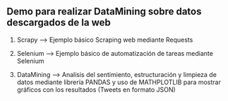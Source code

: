## Demo para realizar DataMining sobre datos descargados de la web

1. Scrapy --> Ejemplo básico Scraping web mediante Requests

2. Selenium --> Ejemplo básico de automatización de tareas mediante Selenium

3. DataMining --> Analisis del sentimiento, estructuración y limpieza de datos mediante librería PANDAS y uso de MATHPLOTLIB para mostrar gráficos con los resultados (Tweets en formato JSON)
